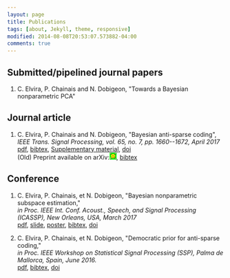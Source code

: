 ```yaml
---
layout: page
title: Publications
tags: [about, Jekyll, theme, responsive]
modified: 2014-08-08T20:53:07.573882-04:00
comments: true
---
```


## Submitted/pipelined journal papers

1. C. Elvira, P. Chainais and N. Dobigeon, "Towards a Bayesian nonparametric PCA" <br/>

## Journal article

1. C. Elvira, P. Chainais and N. Dobigeon, "Bayesian anti-sparse coding", <br/>
*IEEE Trans. Signal Processing, vol. 65, no. 7, pp. 1660--1672, April 2017* <br/>
[pdf](../pdf/elvira2017_TSP.pdf),    [bibtex](../bibtex/elvira2017_TSP.md),    [Supplementary material](../pdf/elvira2017_TSP_supp_mat.pdf),     [doi](https://doi.org/10.1109/TSP.2016.2645543)<br/>
(Old) Preprint available on arXiv:[![arXiv](../images/logo/arxiv_icon.png)](http://arxiv.org/abs/1512.06086), [bibtex](../bibtex/elvira2017_iccasp.md) <br/>

## Conference

1. C. Elvira, P. Chainais, et N. Dobigeon, "Bayesian nonparametric subspace estimation," <br/>
*in Proc. IEEE Int. Conf. Acoust., Speech, and Signal Processing (ICASSP), New Orleans, USA, March 2017* <br/>
[pdf](../pdf/elvira2017iccasp.pdf), [slide](../pdf/elvira_2017_icassp_slide.pdf), [poster](../pdf/elvira_2017_icassp_poster.pdf), [bibtex](../bibtex/elvira2017_iccasp.md), [doi](https://doi.org/10.1109/ICASSP.2017.7952556) <br/>

2. C. Elvira, P. Chainais, et N. Dobigeon, "Democratic prior for anti-sparse coding,"<br/>
*in Proc. IEEE Workshop on Statistical Signal Processing (SSP), Palma de Mallorca, Spain, June 2016.*<br/>
[pdf](../pdf/elvira2016ssp.pdf), [bibtex](../bibtex/elvira2016ssp.md),  [doi](https://doi.org/10.1109/SSP.2016.7551813)
